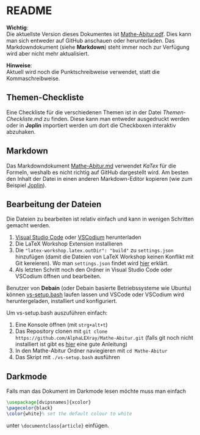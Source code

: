 # README

**Wichtig**:  
Die aktuellste Version dieses Dokumentes ist [Mathe-Abitur.pdf](Mathe-Abitur.pdf). Dies kann man sich entweder auf GitHub anschauen oder herunterladen. Das Markdowndokument (siehe **Markdown**) steht immer noch zur Verfügung wird aber nicht mehr aktualisiert.

**Hinweise**:  
Aktuell wird noch die Punktschreibweise verwendet, statt die Kommaschreibweise.

## Themen-Checkliste
Eine Checkliste für die verschiedenen Themen ist in der Datei *Themen-Checkliste.md* zu finden. Diese kann man entweder ausgedruckt werden oder in **Joplin** importiert werden um dort die Checkboxen interaktiv abzuhaken.

## Markdown
Das Markdowndokument [Mathe-Abitur.md](Mathe-Abitur.md) verwendet *KaTex* für die Formeln, weshalb es nicht richtig auf GitHub dargestellt wird. Am besten den Inhalt der Datei in einen anderen Markdown-Editor kopieren (wie zum Beispiel [Joplin](https://joplinapp.org/)).

## Bearbeitung der Dateien
Die Dateien zu bearbeiten ist relativ einfach und kann in wenigen Schritten gemacht werden.

1. [Visual Studio Code](https://code.visualstudio.com/) oder [VSCodium](https://vscodium.com/) herunterladen
2. Die LaTeX Workshop Extension installieren
3. Die ```"latex-workshop.latex.outDir": "build"``` zu ```settings.json``` hinzufügen (damit die Dateien von LaTeX Workshop keinen Konflikt mit Git kereieren). Wo man  ```settings.json``` findet wird [hier](https://supunkavinda.blog/vscode-editing-settings-json) erklärt.
4. Als letzten Schritt noch den Ordner in Visual Studio Code oder VSCodium öffnen und bearbeiten.

Benutzer von **Debain** (oder Debain basierte Betriebssysteme wie Ubuntu) können [vs-setup.bash](vs-setup.bash) laufen lassen und VSCode oder VSCodium wird heruntergeladen, installiert und konfiguriert.

Um vs-setup.bash auszuführen einfach:
1. Eine Konsole öffnen (mit ```strg+alt+t```)
2. Das Repository clonen mit ```git clone https://github.com/AlphaLEXray/Mathe-Abitur.git``` (falls git noch nicht installiert ist gibt es [hier](https://www.theodinproject.com/paths/foundations/courses/foundations/lessons/setting-up-git) eine gute Anleitung)
3. In den Mathe-Abitur Ordner naviegieren mit ```cd Mathe-Abitur```
4. Das Skript mit ```./vs-setup.bash``` ausführen

## Darkmode
Falls man das Dokument im Darkmode lesen möchte muss man einfach
```tex
\usepackage[dvipsnames]{xcolor}
\pagecolor{black}
\color{white}% set the default colour to white
```
unter ```\documentclass{article}``` einfügen.